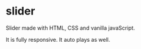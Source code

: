 # slider
Slider made with HTML, CSS and vanilla javaScript.

It is fully responsive. It auto plays as well.

